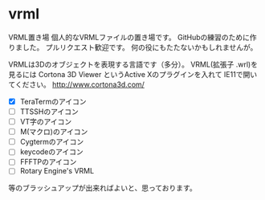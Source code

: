 # vrml
VRML置き場
個人的なVRMLファイルの置き場です。
GitHubの練習のために作りました。
プルリクエスト歓迎です。
何の役にもたたないかもしれませんが。

VRMLは3Dのオブジェクトを表現する言語です（多分）。 
VRML(拡張子 .wrl)を見るには 
Cortona 3D Viewer というActive Xのプラグインを入れて IE11で開いてください。
http://www.cortona3d.com/

- [x] TeraTermのアイコン
- [ ] TTSSHのアイコン
- [ ] VT字のアイコン
- [ ] M(マクロ)のアイコン
- [ ] Cygtermのアイコン
- [ ] keycodeのアイコン
- [ ] FFFTPのアイコン
- [ ] Rotary Engine's VRML

等のブラッシュアップが出来ればよいと、思っております。
